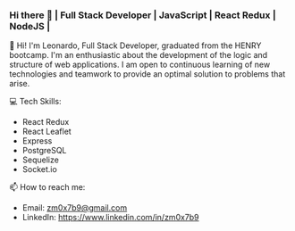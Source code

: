 ### Hi there :satellite: | Full Stack Developer | JavaScript | React Redux | NodeJS |

:microscope: Hi! I'm Leonardo, Full Stack Developer, graduated from the HENRY bootcamp. I'm an enthusiastic about the development of the logic and structure of web applications.
I am open to continuous learning of new technologies and teamwork to provide an optimal solution to problems that arise.

:computer: Tech Skills:
 <ul>
  <li>React Redux</li>
  <li>React Leaflet</li>
  <li>Express</li>
  <li>PostgreSQL</li>
  <li>Sequelize</li>
  <li>Socket.io</li>
 </ul>
📫 How to reach me: 
<ul>
 <li>Email: <a href="mailto:zm0x7b9@gmail.com">zm0x7b9@gmail.com</a></li>
 <li>LinkedIn: <a href="https://www.linkedin.com/in/zm0x7b9/" target="_blank">https://www.linkedin.com/in/zm0x7b9</a></li>
</ul>
<!--
**zm0x7b9/zm0x7b9** is a ✨ _special_ ✨ repository because its `README.md` (this file) appears on your GitHub profile.

Here are some ideas to get you started:

- 🔭 I’m currently working on ...
- 🌱 I’m currently learning ...
- 👯 I’m looking to collaborate on ...
- 🤔 I’m looking for help with ...
- 💬 Ask me about ...
- 📫 How to reach me: ...
- 😄 Pronouns: ...
- ⚡ Fun fact: ...
-->
